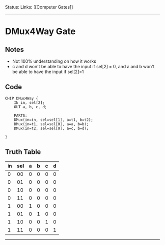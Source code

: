 Status:
Links: [[Computer Gates]]
___
# DMux4Way Gate
## Notes
- Not 100% understanding on how it works
- c and d won't be able to have the input if sel[2] = 0, and a and b won't be able to have the input if sel[2]=1

## Code
```
CHIP DMux4Way {
    IN in, sel[2];
    OUT a, b, c, d;

    PARTS:
    DMux(in=in, sel=sel[1], a=t1, b=t2);
	DMux(in=t1, sel=sel[0], a=a, b=b);
	DMux(in=t2, sel=sel[0], a=c, b=d);
	
}
```
## Truth Table
in  | sel  |  a  |  b  |  c  |  d 
-- | -- | -- | -- | -- | --
0  |  00  |  0  |  0  |  0  |  0  
0  |  01  |  0  |  0  |  0  |  0  
0  |  10  |  0  |  0  |  0  |  0  
 0  |  11  |  0  |  0  |  0  |  0  
1  |  00  |  1  |  0  |  0  |  0  
1  |  01  |  0  |  1  |  0  |  0  
1  |  10  |  0  |  0  |  1  |  0  
1  |  11  |  0  |  0  |  0  |  1  
___